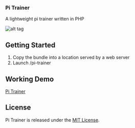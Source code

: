### Pi Trainer


A lightweight pi trainer written in PHP

![alt tag](http://www.righteousbanana.com/images/pi-trainer.png)



## Getting Started

1. Copy the bundle into a location served by a web server
2. Launch <your-domain>/pi-trainer



## Working Demo

[Pi Trainer](http://www.righteousbanana.com/pi-trainer/index.php)


## License

Pi Trainer is released under the [MIT License](http://www.opensource.org/licenses/MIT).